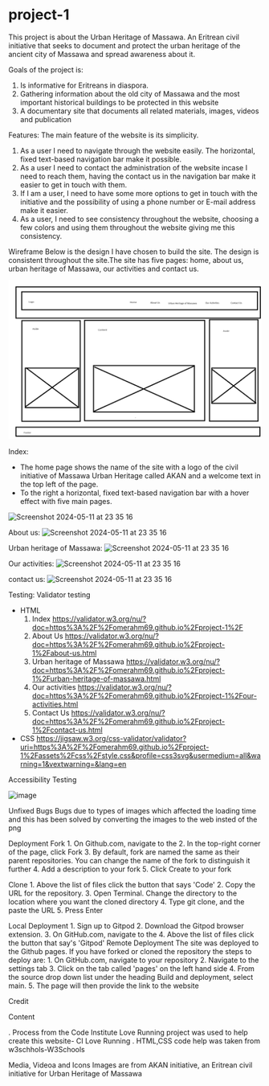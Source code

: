 # project-1
 
This project is about the Urban Heritage of Massawa. An Eritrean civil initiative that seeks to document and protect the urban heritage of the ancient city of Massawa and spread awareness about it. 

Goals of the project is:
1. Is informative for Eritreans in diaspora.
2. Gathering information about the old city of Massawa and the most important historical buildings to be protected in this website
3. A documentary site that documents all related materials, images, videos and publication

Features:
The main feature of the website is its simplicity. 
1. As a user I need to navigate through the website easily. The horizontal, fixed text-based navigation bar make it possible.
2. As a user I need to contact the administration of the website incase I need to reach them, having the contact us in the navigation bar make it easier to get in touch with them.
3. If I am a user, I need to have some more options to get in touch with the initiative and the possibility of using a phone number or E-mail address make it easier.
4. As a user, I need to see consistency throughout the website, choosing a few colors and using them throughout the website giving me this consistency.

Wireframe
Below is the design I have chosen to build the site. The design is consistent throughout the site.The site has five pages: home, about us, urban heritage of Massawa, our activities and contact us.

![Screenshot 2024-05-11 at 23 35 16](./assets/readme/Webdesign.png)

Index:
- The home page shows the name of the site with a logo of the civil initiative of Massawa Urban Heritage called AKAN and a welcome text in the top left of the page.
- To the right a horizontal, fixed text-based navigation bar with a hover effect with five main pages.

![Screenshot 2024-05-11 at 23 35 16](./assets/readme/Skärmbild%202024-05-12%20092153_index.png)

About us:
![Screenshot 2024-05-11 at 23 35 16](./assets/readme/Skärmbild%202024-05-12%20092427_about.png)

Urban heritage of Massawa:
![Screenshot 2024-05-11 at 23 35 16](./assets/readme/Skärmbild%202024-05-12%20092636-urban.png)

Our activities:
![Screenshot 2024-05-11 at 23 35 16](./assets/readme/Skärmbild%202024-05-12%20092848_ouractivities.png)

contact us:
![Screenshot 2024-05-11 at 23 35 16](./assets/readme/Skärmbild%202024-05-12%20093003_contact.png)

Testing:
Validator testing
- HTML
    1. Index
     https://validator.w3.org/nu/?doc=https%3A%2F%2Fomerahm69.github.io%2Fproject-1%2F
    2. About Us
    https://validator.w3.org/nu/?doc=https%3A%2F%2Fomerahm69.github.io%2Fproject-1%2Fabout-us.html
    3. Urban heritage of Massawa
    https://validator.w3.org/nu/?doc=https%3A%2F%2Fomerahm69.github.io%2Fproject-1%2Furban-heritage-of-massawa.html
    4. Our activities
    https://validator.w3.org/nu/?doc=https%3A%2F%2Fomerahm69.github.io%2Fproject-1%2Four-activities.html
    5. Contact Us
    https://validator.w3.org/nu/?doc=https%3A%2F%2Fomerahm69.github.io%2Fproject-1%2Fcontact-us.html
- CSS
 https://jigsaw.w3.org/css-validator/validator?uri=https%3A%2F%2Fomerahm69.github.io%2Fproject-1%2Fassets%2Fcss%2Fstyle.css&profile=css3svg&usermedium=all&warning=1&vextwarning=&lang=en
    
Accessibility Testing

![image](https://github.com/omerahm69/project-1/assets/153000625/ba33987a-fe57-4f9e-8fff-eaf7c51c85bd)


Unfixed Bugs
Bugs due to types of images which affected the loading time and this has been solved by converting the images to the web insted of the png

Deployment
Fork
    1. On Github.com, navigate to the 
    2. In the top-right corner of the page, click Fork
    3. By default, fork are named the same as their parent  repositories. You can change the name of the fork to distinguish it further
    4. Add a description to your fork
    5. Click Create to your fork

Clone
    1. Above the list of files click the button that says 'Code'
    2. Copy the URL for the repository.
    3. Open Terminal. Change the directory to the location where you want the cloned directory
    4. Type git clone, and the paste the URL
    5. Press Enter

Local Deployment
    1. Sign up to Gitpod
    2. Download the Gitpod browser extension.
    3. On GitHub.com, navigate to the
    4. Above the list of files click the button that say's 'Gitpod'
Remote Deployment
    The site was deployed to the Github pages. If you have forked or cloned the repository the steps to deploy are:
    1. On GitHub.com, navigate to your repository 
    2. Navigate to the settings tab
    3. Click on the tab called 'pages' on the left hand side
    4. From the source drop down list under the heading Build and deployment, select main.
    5. The page will then provide the link to the website
    
Credit

Content 

   .  Process from the Code Institute Love Running project was used to help create this website- CI Love Running
   . HTML,CSS code help was taken from w3schhols-W3Schools

   Media, Videoa and Icons
   Images are from AKAN initiative, an Eritrean civil initiative for Urban Heritage of Massawa



